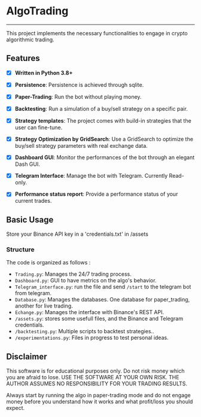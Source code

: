 # AlgoTrading
------------

This project implements the necessary functionalities to engage in crypto algorithmic trading.


## Features

- [x] **Written in Python 3.8+**
- [x] **Persistence**: Persistence is achieved through sqlite.
- [x] **Paper-Trading**: Run the bot without playing money.
- [x] **Backtesting**: Run a simulation of a buy/sell strategy on a specific pair.
- [x] **Strategy templates**: The project comes with build-in strategies that the user can fine-tune.
- [x] **Strategy Optimization by GridSearch**: Use a GridSearch to optimize the buy/sell strategy parameters with real exchange data.
- [x] **Dashboard GUI**: Monitor the performances of the bot through an elegant Dash GUI.
- [x] **Telegram Interface**: Manage the bot with Telegram. Currently Read-only.
- [x] **Performance status report**: Provide a performance status of your current trades.


## Basic Usage

Store your Binance API key in a 'credentials.txt' in /assets

### Structure

The code is organized as follows :
- `Trading.py`: Manages the 24/7 trading process.
- `Dashboard.py`: GUI to have metrics on the algo's behavior.
- `Telegram_interface.py`: run the file and send `/start` to the telegram bot from telegram.
- `Database.py`: Manages the databases. One database for paper_trading, another for live trading.
- `Echange.py`: Manages the interface with Binance's REST API.
- `/assets.py`: stores some usefull files, and the Binance and Telegram credentials.
- `/backtesting.py`: Multiple scripts to backtest strategies..
- `/experimentations.py`: Files in progress to test personal ideas.



## Disclaimer

This software is for educational purposes only. Do not risk money which
you are afraid to lose. USE THE SOFTWARE AT YOUR OWN RISK. THE AUTHOR ASSUMES NO RESPONSIBILITY FOR YOUR TRADING RESULTS.

Always start by running the algo in paper-trading mode and do not engage money
before you understand how it works and what profit/loss you should
expect.